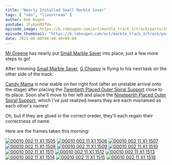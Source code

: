 ```yaml
---
title: "Nearly Installed Small Marble Saver"
tags: [ "sms", "livestream" ]
author: Rob Nugen
youtube: JFykpoM3fVw
episode_image: https://b.robnugen.com/art/marble_track_3/track/parts/2025/2025_jun_08_mr_greene_putting_small_marble_saver_in_place_1000.jpeg
episode_thumbnail: "https://b.robnugen.com/art/marble_track_3/track/parts/2025/thumbs/2025_jun_08_mr_greene_putting_small_marble_saver_in_place_1000.jpeg"
date: 2025-06-08T06:49:49+09:00
---
```


[Mr Greene](/workers/mr_greene/) has nearly put [Small Marble Saver](/parts/small-marble-saver/) into place; just a few more steps to go!

After trimming [Small Marble Saver](/parts/small-marble-saver/), [G Choppy](/workers/g_choppy/) is flying to his next task on the other side of
the track.

[Candy Mama](/workers/candy_mama/) is now stable on her right foot (after an unstable arrival onto the
stage) after placing the [Twentieth Placed Outer Spiral Support](/parts/twentieth-placed-outer-spiral-support/) close to its place.  Soon she'll move
to her left and place the [Nineteenth Placed Outer Spiral Support](/parts/nineteenth-placed-outer-spiral-support/), which I've just realized means they
are each misnamed as each other's names!

Oh, but if they are glued in the correct oreder, they'll each regain their
correctness of name.

Here are the frames taken this morning:

[![00010 002 11 X1 1505](//b.robnugen.com/art/marble_track_3/frames/2025/thumbs/00010_002_11_X1_1505.jpg)](//b.robnugen.com/art/marble_track_3/frames/2025/00010_002_11_X1_1505_1000.jpg)
[![00010 002 11 X1 1506](//b.robnugen.com/art/marble_track_3/frames/2025/thumbs/00010_002_11_X1_1506.jpg)](//b.robnugen.com/art/marble_track_3/frames/2025/00010_002_11_X1_1506_1000.jpg)
[![00010 002 11 X1 1507](//b.robnugen.com/art/marble_track_3/frames/2025/thumbs/00010_002_11_X1_1507.jpg)](//b.robnugen.com/art/marble_track_3/frames/2025/00010_002_11_X1_1507_1000.jpg)
[![00010 002 11 X1 1508](//b.robnugen.com/art/marble_track_3/frames/2025/thumbs/00010_002_11_X1_1508.jpg)](//b.robnugen.com/art/marble_track_3/frames/2025/00010_002_11_X1_1508_1000.jpg)
[![00010 002 11 X1 1509](//b.robnugen.com/art/marble_track_3/frames/2025/thumbs/00010_002_11_X1_1509.jpg)](//b.robnugen.com/art/marble_track_3/frames/2025/00010_002_11_X1_1509_1000.jpg)
[![00010 002 11 X1 1510](//b.robnugen.com/art/marble_track_3/frames/2025/thumbs/00010_002_11_X1_1510.jpg)](//b.robnugen.com/art/marble_track_3/frames/2025/00010_002_11_X1_1510_1000.jpg)
[![00010 002 11 X1 1511](//b.robnugen.com/art/marble_track_3/frames/2025/thumbs/00010_002_11_X1_1511.jpg)](//b.robnugen.com/art/marble_track_3/frames/2025/00010_002_11_X1_1511_1000.jpg)
[![00010 002 11 X1 1512](//b.robnugen.com/art/marble_track_3/frames/2025/thumbs/00010_002_11_X1_1512.jpg)](//b.robnugen.com/art/marble_track_3/frames/2025/00010_002_11_X1_1512_1000.jpg)
[![00010 002 11 X1 1513](//b.robnugen.com/art/marble_track_3/frames/2025/thumbs/00010_002_11_X1_1513.jpg)](//b.robnugen.com/art/marble_track_3/frames/2025/00010_002_11_X1_1513_1000.jpg)
[![00010 002 11 X1 1514](//b.robnugen.com/art/marble_track_3/frames/2025/thumbs/00010_002_11_X1_1514.jpg)](//b.robnugen.com/art/marble_track_3/frames/2025/00010_002_11_X1_1514_1000.jpg)
[![00010 002 11 X1 1515](//b.robnugen.com/art/marble_track_3/frames/2025/thumbs/00010_002_11_X1_1515.jpg)](//b.robnugen.com/art/marble_track_3/frames/2025/00010_002_11_X1_1515_1000.jpg)
[![00010 002 11 X1 1516](//b.robnugen.com/art/marble_track_3/frames/2025/thumbs/00010_002_11_X1_1516.jpg)](//b.robnugen.com/art/marble_track_3/frames/2025/00010_002_11_X1_1516_1000.jpg)

